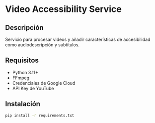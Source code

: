 # Video Accessibility Service

## Descripción
Servicio para procesar videos y añadir características de accesibilidad como audiodescripción y subtítulos.

## Requisitos
- Python 3.11+
- FFmpeg
- Credenciales de Google Cloud
- API Key de YouTube

## Instalación
```bash
pip install -r requirements.txt